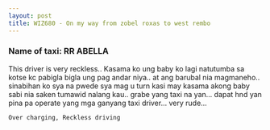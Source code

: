 ```yaml
---
layout: post
title: WIZ680 - On my way from zobel roxas to west rembo
---
```


### Name of taxi: RR ABELLA

This driver is very reckless.. Kasama ko ung baby ko lagi natutumba sa kotse kc pabigla bigla ung pag andar niya.. at ang barubal nia magmaneho.. sinabihan ko sya na pwede sya mag u turn kasi may kasama akong baby sabi nia saken tumawid nalang kau.. grabe yang taxi na yan... dapat hnd yan pina pa operate yang mga ganyang taxi driver... very rude... 

```Over charging, Reckless driving```
